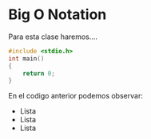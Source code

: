 # Big O Notation
Para esta clase haremos....

```c
#include <stdio.h>
int main()
{
    return 0;
}
```

En el codigo anterior podemos observar:
* Lista
* Lista
* Lista

